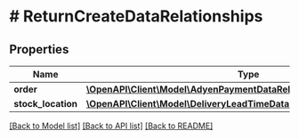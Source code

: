 # # ReturnCreateDataRelationships

## Properties

Name | Type | Description | Notes
------------ | ------------- | ------------- | -------------
**order** | [**\OpenAPI\Client\Model\AdyenPaymentDataRelationshipsOrder**](AdyenPaymentDataRelationshipsOrder.md) |  |
**stock_location** | [**\OpenAPI\Client\Model\DeliveryLeadTimeDataRelationshipsStockLocation**](DeliveryLeadTimeDataRelationshipsStockLocation.md) |  | [optional]

[[Back to Model list]](../../README.md#models) [[Back to API list]](../../README.md#endpoints) [[Back to README]](../../README.md)
